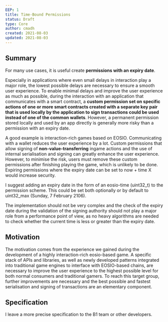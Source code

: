 ```yaml
---
EEP: 1
title: Time-Bound Permissions
status: Draft
type: Core
author: cmadh
created: 2021-08-03
updated: 2021-08-03
---
```



## Summary

For many use cases, it is useful create **permissions with an expiry date**. 

Especially in applications where even small delays in interaction play a major role, the lowest possible delays are necessary to ensure a smooth user experience. To enable minimal delays and improve the user experience as much as possible, during the interaction with an application that communicates with a smart contract, a **custom permission set on specific actions of one or more smart contracts created with a separate key pair that is used locally by the application to sign transactions could be used instead of one of the common wallets**. However, a permanent permission stored locally and used by an app directly is generally more risky than a permission with an expiry date. 

A good example is interaction-rich games based on EOSIO. Communicating with a wallet reduces the user experience by a lot. Custom permissions that allow signing of **non-value-transferring** ingame actions and the use of internal serialisation and signing can greatly enhance the user experience. However, to minimise the risk, users must remove these custom permissions after finishing playing the game, which is unlikely to be done. Expiring permissions where the expiry date can be set to now + time X would increase security.

I suggest adding an expiry date in the form of an eosio-time (uint32_t) to the permission scheme. This could be set both optionally or by default to uint32_max (Sunday, 7 February 2106).

The implementation should not be very complex and the check of the expiry date during the validation of the signing authority should not play a major role from a performance point of view, as no heavy algorithms are needed to check whether the current time is less or greater than the expiry date.

## Motivation

The motivation comes from the experience we gained during the development of a highly interaction-rich eosio-based game. A specific stack of APIs and libraries, as well as newly developed patterns integrated into traditional game engines to interface with EOSIO-based chains, are necessary to improve the user experience to the highest possible level for both normal consumers and traditional gamers. To reach this target group, further improvements are necessary and the best possible and fastest serialisation and signing of transactions are an elementary component. 

## Specification

I leave a more precise specification to the B1 team or other developers. 
